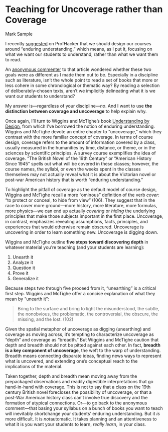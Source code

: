 Teaching for Uncoverage rather than Coverage 
============================================

Mark Sample

I recently
[suggested](http://chronicle.com/blogs/profhacker/teaching-for-enduring-understanding/35243)
on ProfHacker that we should design our courses around “enduring
understanding,” which means, as I put it, focusing on what we want our
students to understand, rather than what we want them to read.

An [anonymous
commenter](http://chronicle.com/blogs/profhacker/teaching-for-enduring-understanding/35243#comment-283598126)
to that article wondered whether these two goals were as different as I
made them out to be. Especially in a discipline such as literature,
isn’t the whole point to read a set of books that more or less cohere in
some chronological or thematic way? By reading a selection of
deliberately-chosen texts, aren’t we implicitly delineating what it is
we want our students to understand?

My answer is—regardless of your discipline—*no*. And I want to use **the
distinction between coverage and uncoverage** to help explain why.

Once again, I’ll turn to Wiggins and McTighe’s book [Understanding by
Design](http://www.amazon.com/gp/product/0131950843/ref=as_li_ss_tl?ie=UTF8&tag=sampreal-20&linkCode=as2&camp=217145&creative=399349&creativeASIN=0131950843),
from which I’ve borrowed the notion of enduring understanding. Wiggins
and McTighe devote an entire chapter to “uncoverage,” which they
contrast with the more familiar concept of coverage. In terms of course
design, coverage refers to the amount of information covered by a class,
usually measured in the humanities by time, distance, or theme, or in
the sciences by scientific principles. A survey course exemplifies the
idea of coverage. “The British Novel of the 19th Century” or “American
History Since 1945″ spells out what will be covered in these classes;
however, the course names, the syllabi, or even the weeks spent in the
classes themselves may not actually reveal what it is about the
Victorian novel or post-war American history that is worth “enduring
understanding.”

To highlight the pitfall of coverage as the default model of course
design, Wiggins and McTighe recall a more “ominous” definition of the
verb *cover*: “to protect or conceal, to hide from view” (106). They
suggest that in the race to cover more ground—more history, more
literature, more formulas, more physics—we can end up actually
*covering* or *hiding* the underlying principles that make those
subjects important in the first place. Uncoverage, in contrast,
emphasizes revealing assumptions, facts, principles, and experiences
that would otherwise remain obscured. Uncoverage is uncovering in order
to learn something new. Uncoverage is digging down.

Wiggins and McTighe outline **five steps toward discovering depth** in
whatever material you’re teaching (and your students are learning):

1.  Unearth it
2.  Analyze it
3.  Question it
4.  Prove it
5.  Generalize it

Because steps two through five proceed from it, “unearthing” is a
critical first step. Wiggins and McTighe offer a concise explanation of
what they mean by “unearth it”:

> Bring to the surface and bring to light the misunderstood, the subtle,
> the nonobvious, the problematic, the controversial, the obscure, the
> missing, and the lost. (102)

Given the spatial metaphor of uncoverage as digging (unearthing) and
coverage as moving across, it’s tempting to characterize uncoverage as
“depth” and coverage as “breadth.” But Wiggins and McTighe caution that
depth and breadth should not be pitted against each other. In fact,
**breadth is a key component of uncoverage**, the weft to the warp of
understanding. Breadth means connecting disparate ideas, finding news
ways to represent what is uncovered, and extending one’s conceptual
reach to the implications of the material.

Taken together, depth and breadth mean moving away from the prepackaged
observations and readily digestible interpretations that go hand-in-hand
with coverage. This is not to say that a class on the 19th century
British novel forecloses the possibility of uncoverage, or that a
post-War American history class can’t involve true discovery and the
formation of atypical connections. Or—to go back to the anonymous
comment—that basing your syllabus on a bunch of books you want to teach
will inevitably shortchange your students’ enduring understanding. But
it *is* more difficult. It is *not*automatic. It takes planning and an
attentiveness to what it is you want your students to learn, *really
learn*, in your class.
